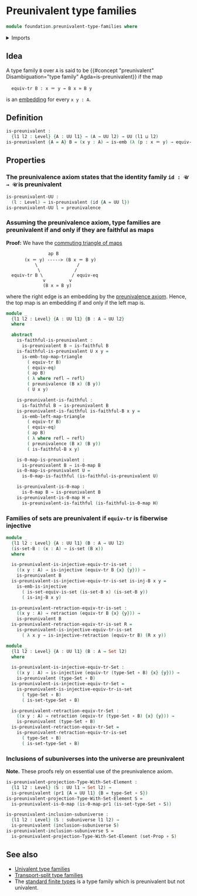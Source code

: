 # Preunivalent type families

```agda
module foundation.preunivalent-type-families where
```

<details><summary>Imports</summary>

```agda
open import foundation.0-maps
open import foundation.action-on-identifications-functions
open import foundation.dependent-pair-types
open import foundation.embeddings
open import foundation.equivalence-injective-type-families
open import foundation.faithful-maps
open import foundation.function-types
open import foundation.injective-maps
open import foundation.preunivalence
open import foundation.retractions
open import foundation.subuniverses
open import foundation.transport-along-identifications
open import foundation.universe-levels

open import foundation-core.equivalences
open import foundation-core.identity-types
open import foundation-core.sets
open import foundation-core.univalence
```

</details>

## Idea

A type family `B` over `A` is said to be
{{#concept "preunivalent" Disambiguation="type family" Agda=is-preunivalent}} if
the map

```text
  equiv-tr B : x ＝ y → B x ≃ B y
```

is an [embedding](foundation-core.embeddings.md) for every `x y : A`.

## Definition

```agda
is-preunivalent :
  {l1 l2 : Level} {A : UU l1} → (A → UU l2) → UU (l1 ⊔ l2)
is-preunivalent {A = A} B = (x y : A) → is-emb (λ (p : x ＝ y) → equiv-tr B p)
```

## Properties

### The preunivalence axiom states that the identity family `id : 𝒰 → 𝒰` is preunivalent

```agda
is-preunivalent-UU :
  (l : Level) → is-preunivalent (id {A = UU l})
is-preunivalent-UU l = preunivalence
```

### Assuming the preunivalence axiom, type families are preunivalent if and only if they are faithful as maps

**Proof:** We have the
[commuting triangle of maps](foundation-core.commuting-triangles-of-maps.md)

```text
                ap B
       (x ＝ y) -----> (B x ＝ B y)
           \               /
            \             /
  equiv-tr B \           / equiv-eq
              v         v
              (B x ≃ B y)
```

where the right edge is an embedding by the
[preunivalence axiom](foundation.preunivalence.md). Hence, the top map is an
embedding if and only if the left map is.

```agda
module _
  {l1 l2 : Level} {A : UU l1} {B : A → UU l2}
  where

  abstract
    is-faithful-is-preunivalent :
      is-preunivalent B → is-faithful B
    is-faithful-is-preunivalent U x y =
      is-emb-top-map-triangle
        ( equiv-tr B)
        ( equiv-eq)
        ( ap B)
        ( λ where refl → refl)
        ( preunivalence (B x) (B y))
        ( U x y)

    is-preunivalent-is-faithful :
      is-faithful B → is-preunivalent B
    is-preunivalent-is-faithful is-faithful-B x y =
      is-emb-left-map-triangle
        ( equiv-tr B)
        ( equiv-eq)
        ( ap B)
        ( λ where refl → refl)
        ( preunivalence (B x) (B y))
        ( is-faithful-B x y)

    is-0-map-is-preunivalent :
      is-preunivalent B → is-0-map B
    is-0-map-is-preunivalent U =
      is-0-map-is-faithful (is-faithful-is-preunivalent U)

    is-preunivalent-is-0-map :
      is-0-map B → is-preunivalent B
    is-preunivalent-is-0-map H =
      is-preunivalent-is-faithful (is-faithful-is-0-map H)
```

### Families of sets are preunivalent if `equiv-tr` is fiberwise injective

```agda
module _
  {l1 l2 : Level} {A : UU l1} (B : A → UU l2)
  (is-set-B : (x : A) → is-set (B x))
  where

  is-preunivalent-is-injective-equiv-tr-is-set :
    ((x y : A) → is-injective (equiv-tr B {x} {y})) →
    is-preunivalent B
  is-preunivalent-is-injective-equiv-tr-is-set is-inj-B x y =
    is-emb-is-injective
      ( is-set-equiv-is-set (is-set-B x) (is-set-B y))
      ( is-inj-B x y)

  is-preunivalent-retraction-equiv-tr-is-set :
    ((x y : A) → retraction (equiv-tr B {x} {y})) →
    is-preunivalent B
  is-preunivalent-retraction-equiv-tr-is-set R =
    is-preunivalent-is-injective-equiv-tr-is-set
      ( λ x y → is-injective-retraction (equiv-tr B) (R x y))

module _
  {l1 l2 : Level} {A : UU l1} (B : A → Set l2)
  where

  is-preunivalent-is-injective-equiv-tr-Set :
    ((x y : A) → is-injective (equiv-tr (type-Set ∘ B) {x} {y})) →
    is-preunivalent (type-Set ∘ B)
  is-preunivalent-is-injective-equiv-tr-Set =
    is-preunivalent-is-injective-equiv-tr-is-set
      ( type-Set ∘ B)
      ( is-set-type-Set ∘ B)

  is-preunivalent-retraction-equiv-tr-Set :
    ((x y : A) → retraction (equiv-tr (type-Set ∘ B) {x} {y})) →
    is-preunivalent (type-Set ∘ B)
  is-preunivalent-retraction-equiv-tr-Set =
    is-preunivalent-retraction-equiv-tr-is-set
      ( type-Set ∘ B)
      ( is-set-type-Set ∘ B)
```

### Inclusions of subuniverses into the universe are preunivalent

**Note.** These proofs rely on essential use of the preunivalence axiom.

```agda
is-preunivalent-projection-Type-With-Set-Element :
  {l1 l2 : Level} (S : UU l1 → Set l2) →
  is-preunivalent (pr1 {A = UU l1} {B = type-Set ∘ S})
is-preunivalent-projection-Type-With-Set-Element S =
  is-preunivalent-is-0-map (is-0-map-pr1 (is-set-type-Set ∘ S))

is-preunivalent-inclusion-subuniverse :
  {l1 l2 : Level} (S : subuniverse l1 l2) →
  is-preunivalent (inclusion-subuniverse S)
is-preunivalent-inclusion-subuniverse S =
  is-preunivalent-projection-Type-With-Set-Element (set-Prop ∘ S)
```

## See also

- [Univalent type families](foundation.univalent-type-families.md)
- [Transport-split type families](foundation.transport-split-type-families.md)
- The [standard finite types](univalent-combinatorics.standard-finite-types.md)
  is a type family which is preunivalent but not univalent.
